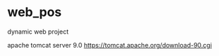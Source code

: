 # web_pos
dynamic web project


apache tomcat server 9.0
https://tomcat.apache.org/download-90.cgi

